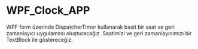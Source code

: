 # WPF_Clock_APP

WPF form üzerinde DispatcherTimer kullanarak basit bir saat ve geri zamanlayıcı uygulaması oluşturacağız.
Saatimizi ve geri zamanlayıcımızı bir TextBlock ile göstereceğiz. 

